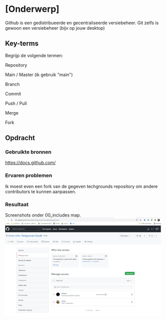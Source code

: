 # [Onderwerp]
Github is een gedistribueerde en gecentraliseerde versiebeheer. Git zelfs is gewoon een versiebeheer (bijv op jouw desktop)

## Key-terms
Begrijp de volgende termen:

Repository

Main / Master (ik gebruik "main")

Branch

Commit

Push / Pull

Merge

Fork

## Opdracht
### Gebruikte bronnen
https://docs.github.com/

### Ervaren problemen
Ik moest even een fork van de gegeven techgrounds repository om andere contributors te kunnen aanpassen. 

### Resultaat
Screenshots onder 00_includes map.
![contributorsscrnsht](https://github.com/techgrounds/cloud-6-repo-NederLANA/blob/main/00_includes/Git01-contributors.jpg)

